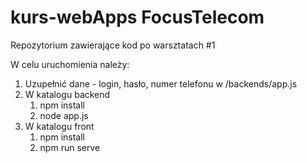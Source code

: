 # kurs-webApps FocusTelecom
Repozytorium zawierające kod po warsztatach #1

W celu uruchomienia należy:

1. Uzupełnić dane - login, hasło, numer telefonu w /backends/app.js
2. W katalogu backend
    1. npm install 
    2. node app.js
3. W katalogu front
    1. npm install
    2. npm run serve

